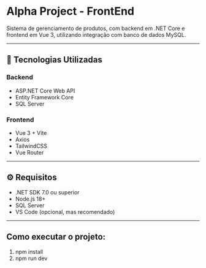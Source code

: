 # Alpha Project - FrontEnd

Sistema de gerenciamento de produtos, com backend em .NET Core e frontend em Vue 3, utilizando integração com banco de dados  MySQL.

---

## 🧱 Tecnologias Utilizadas

### Backend
- ASP.NET Core Web API
- Entity Framework Core
- SQL Server

### Frontend
- Vue 3 + Vite
- Axios
- TailwindCSS
- Vue Router

---

## ⚙️ Requisitos

- .NET SDK 7.0 ou superior
- Node.js 18+
- SQL Server
- VS Code (opcional, mas recomendado)

---

## Como executar o projeto:

1. npm install
2. npm run dev

